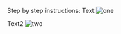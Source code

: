 
Step by step instructions:
Text
![one](https://imgur.com/PaJ9nMv)

Text2
![two](https://imgur.com/QH03F2z)

